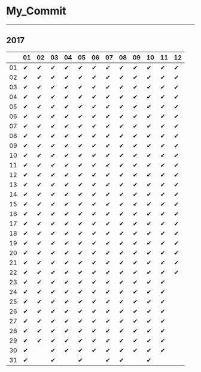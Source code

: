 # My_Commit

---

## 2017

|  |01|02|03|04|05|06|07|08|09|10|11|12|
|----|----|----|----|----|----|----|----|----|----|----|----|----|
|01|✔ |✔ |✔ |✔ |✔ |✔ |✔ |✔ |✔ |✔ |✔ |✔ |
|02|✔ |✔ |✔ |✔ |✔ |✔ |✔ |✔ |✔ |✔ |✔ |✔ |
|03|✔ |✔ |✔ |✔ |✔ |✔ |✔ |✔ |✔ |✔ |✔ |✔ |
|04|✔ |✔ |✔ |✔ |✔ |✔ |✔ |✔ |✔ |✔ |✔ |✔ |
|05|✔ |✔ |✔ |✔ |✔ |✔ |✔ |✔ |✔ |✔ |✔ |✔ |
|06|✔ |✔ |✔ |✔ |✔ |✔ |✔ |✔ |✔ |✔ |✔ |✔ |
|07|✔ |✔ |✔ |✔ |✔ |✔ |✔ |✔ |✔ |✔ |✔ |✔ |
|08|✔ |✔ |✔ |✔ |✔ |✔ |✔ |✔ |✔ |✔ |✔ |✔ |
|09|✔ |✔ |✔ |✔ |✔ |✔ |✔ |✔ |✔ |✔ |✔ |✔ |
|10|✔ |✔ |✔ |✔ |✔ |✔ |✔ |✔ |✔ |✔ |✔ |✔ |
|11|✔ |✔ |✔ |✔ |✔ |✔ |✔ |✔ |✔ |✔ |✔ |✔ |
|12|✔ |✔ |✔ |✔ |✔ |✔ |✔ |✔ |✔ |✔ |✔ |✔ |
|13|✔ |✔ |✔ |✔ |✔ |✔ |✔ |✔ |✔ |✔ |✔ |✔ |
|14|✔ |✔ |✔ |✔ |✔ |✔ |✔ |✔ |✔ |✔ |✔ |✔ |
|15|✔ |✔ |✔ |✔ |✔ |✔ |✔ |✔ |✔ |✔ |✔ |✔ |
|16|✔ |✔ |✔ |✔ |✔ |✔ |✔ |✔ |✔ |✔ |✔ |✔ |
|17|✔ |✔ |✔ |✔ |✔ |✔ |✔ |✔ |✔ |✔ |✔ |✔ |
|18|✔ |✔ |✔ |✔ |✔ |✔ |✔ |✔ |✔ |✔ |✔ |✔ |
|19|✔ |✔ |✔ |✔ |✔ |✔ |✔ |✔ |✔ |✔ |✔ |✔ |
|20|✔ |✔ |✔ |✔ |✔ |✔ |✔ |✔ |✔ |✔ |✔ |✔ |
|21|✔ |✔ |✔ |✔ |✔ |✔ |✔ |✔ |✔ |✔ |✔ |✔ |
|22|✔ |✔ |✔ |✔ |✔ |✔ |✔ |✔ |✔ |✔ |✔ |✔ |
|23|✔ |✔ |✔ |✔ |✔ |✔ |✔ |✔ |✔ |✔ |✔ |  |
|24|✔ |✔ |✔ |✔ |✔ |✔ |✔ |✔ |✔ |✔ |✔ |  |
|25|✔ |✔ |✔ |✔ |✔ |✔ |✔ |✔ |✔ |✔ |✔ |  |
|26|✔ |✔ |✔ |✔ |✔ |✔ |✔ |✔ |✔ |✔ |✔ |  |
|27|✔ |✔ |✔ |✔ |✔ |✔ |✔ |✔ |✔ |✔ |✔ |  |
|28|✔ |✔ |✔ |✔ |✔ |✔ |✔ |✔ |✔ |✔ |✔ |  |
|29|✔ |✔ |✔ |✔ |✔ |✔ |✔ |✔ |✔ |✔ |✔ |  |
|30|✔ |  |✔ |✔ |✔ |✔ |✔ |✔ |✔ |✔ |✔ |  |
|31|✔ |  |✔ |  |✔ |  |✔ |✔ |  |✔ |  |  |
